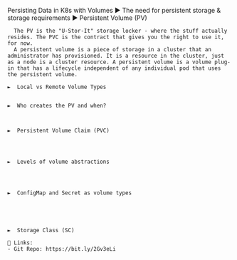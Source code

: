    Persisting Data in K8s with Volumes 
    ►  The need for persistent storage & storage requirements
    ►  Persistent Volume (PV)

      The PV is the "U-Stor-It" storage locker - where the stuff actually resides. The PVC is the contract that gives you the right to use it, for now.
      A persistent volume is a piece of storage in a cluster that an administrator has provisioned. It is a resource in the cluster, just as a node is a cluster resource. A persistent volume is a volume plug-in that has a lifecycle independent of any individual pod that uses the persistent volume.

    ►  Local vs Remote Volume Types


    ►  Who creates the PV and when?
    
    
    
    ►  Persistent Volume Claim (PVC)
    
    
    
    
    ►  Levels of volume abstractions
    
    
    
    
    ►  ConfigMap and Secret as volume types
    
    
    
    
    
    ►  Storage Class (SC)

    🔗 Links:
    - Git Repo: https://bit.ly/2Gv3eLi